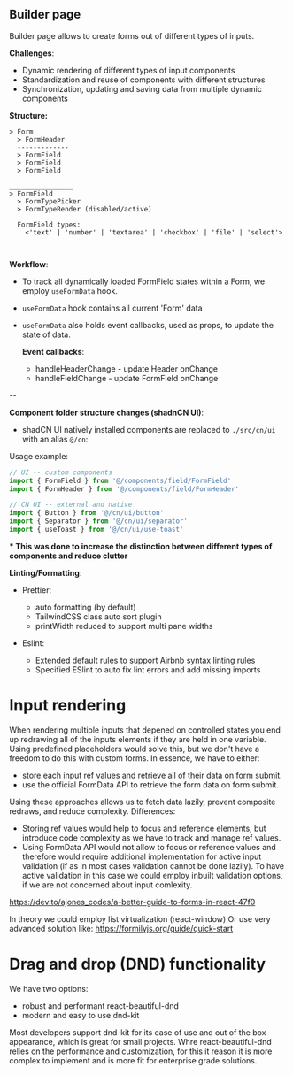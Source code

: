 ## Builder page

Builder page allows to create forms out of different types of inputs.

**Challenges**:

- Dynamic rendering of different types of input components
- Standardization and reuse of components with different structures
- Synchronization, updating and saving data from multiple dynamic components

**Structure:**

```
> Form
  > FormHeader
  -------------
  > FormField
  > FormField
  > FormField

________________
> FormField
  > FormTypePicker
  > FormTypeRender (disabled/active)

  FormField types:
    <'text' | 'number' | 'textarea' | 'checkbox' | 'file' | 'select'>



```

**Workflow**:

- To track all dynamically loaded FormField states within a Form, we employ `useFormData` hook.
- `useFormData` hook contains all current 'Form' data
- `useFormData` also holds event callbacks, used as props, to update the state of data.

  **Event callbacks**:

  - handleHeaderChange - update Header onChange
  - handleFieldChange - update FormField onChange

--

**Component folder structure changes (shadnCN UI)**:

- shadCN UI natively installed components are replaced to `./src/cn/ui` with an alias `@/cn`:

Usage example:

```jsx
// UI -- custom components
import { FormField } from '@/components/field/FormField'
import { FormHeader } from '@/components/field/FormHeader'

// CN UI -- external and native
import { Button } from '@/cn/ui/button'
import { Separator } from '@/cn/ui/separator'
import { useToast } from '@/cn/ui/use-toast'
```

**\* This was done to increase the distinction between different types of components and reduce clutter**

**Linting/Formatting**:

- Prettier:

  - auto formatting (by default)
  - TailwindCSS class auto sort plugin
  - printWidth reduced to support multi pane widths

- Eslint:
  - Extended default rules to support Airbnb syntax linting rules
  - Specified ESlint to auto fix lint errors and add missing imports

# Input rendering

When rendering multiple inputs that depened on controlled states you end up redrawing all of the inputs elements if they are held in one variable.
Using predefined placeholders would solve this, but we don't have a freedom to do this with custom forms.
In essence, we have to either:

- store each input ref values and retrieve all of their data on form submit.
- use the official FormData API to retrieve the form data on form submit.

Using these approaches allows us to fetch data lazily, prevent composite redraws, and reduce complexity.
Differences:

- Storing ref values would help to focus and reference elements, but introduce code complexity as we have to track and manage ref values.
- Using FormData API would not allow to focus or reference values and therefore would require additional implementation for active input validation (if as in most cases validation cannot be done lazily).
  To have active validation in this case we could employ inbuilt validation options, if we are not concerned about input comlexity.

https://dev.to/ajones_codes/a-better-guide-to-forms-in-react-47f0

In theory we could employ list virtualization (react-window)
Or use very advanced solution like:
https://formilyjs.org/guide/quick-start

# Drag and drop (DND) functionality

We have two options:

- robust and performant react-beautiful-dnd
- modern and easy to use dnd-kit

Most developers support dnd-kit for its ease of use and out of the box appearance, which is great for small projects.
Whre react-beautiful-dnd relies on the performance and customization, for this it reason it is more complex to implement and is more fit for enterprise grade solutions.
